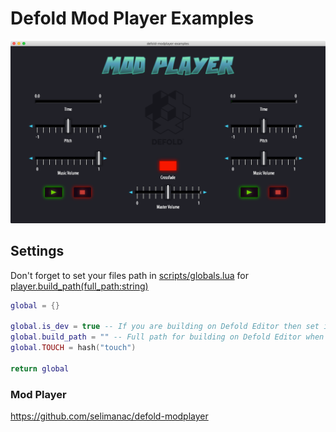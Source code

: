 # Defold Mod Player Examples

![Mod Player](https://github.com/selimanac/defold-modplayer-examples/blob/master/assets/ScreenShot.png?raw=true)

## Settings

Don't forget to set your files path in [scripts/globals.lua](https://github.com/selimanac/defold-modplayer-examples/blob/master/scripts/globals.lua) for [player.build_path(full_path:string)](https://github.com/selimanac/defold-modplayer#api)

```lua
global = {}

global.is_dev = true -- If you are building on Defold Editor then set it true. If you are bundling set it false
global.build_path = "" -- Full path for building on Defold Editor when developing: "<FULL_PATH>/res/common/assets/"
global.TOUCH = hash("touch")

return global
```

### Mod Player
https://github.com/selimanac/defold-modplayer